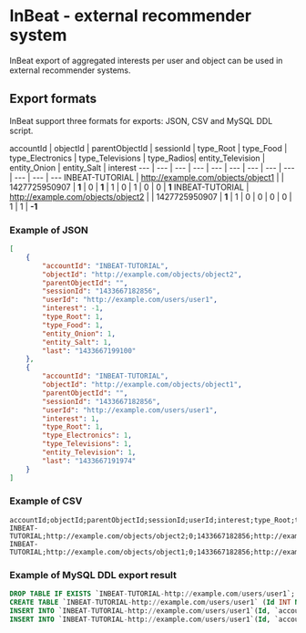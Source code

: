 # InBeat - external recommender system

InBeat export of aggregated interests per user and object can be used in external recommender systems. 

## Export formats

InBeat support three formats for exports: JSON, CSV and MySQL DDL script.

accountId | objectId | parentObjectId | sessionId | type_Root | type_Food | type_Electronics | type_Televisions | type_Radios| entity_Television | entity_Onion | entity_Salt | interest
--- | --- | --- | --- | --- | --- | --- | --- | --- | --- | --- | --- 
INBEAT-TUTORIAL | http://example.com/objects/object1 | | 1427725950907 | **1** | 0 | **1** | 1 | 0 | 1 | 0 | 0 | **1**
INBEAT-TUTORIAL | http://example.com/objects/object2 | | 1427725950907 | **1** | 1 | 0 | 0 | 0 | 0 | 1 | 1 | **-1**


### Example of JSON

```json
[
    {
        "accountId": "INBEAT-TUTORIAL",
        "objectId": "http://example.com/objects/object2",
        "parentObjectId": "",
        "sessionId": "1433667182856",
        "userId": "http://example.com/users/user1",
        "interest": -1,
        "type_Root": 1,
        "type_Food": 1,
        "entity_Onion": 1,
        "entity_Salt": 1,
        "last": "1433667199100"
    },
    {
        "accountId": "INBEAT-TUTORIAL",
        "objectId": "http://example.com/objects/object1",
        "parentObjectId": "",
        "sessionId": "1433667182856",
        "userId": "http://example.com/users/user1",
        "interest": 1,
        "type_Root": 1,
        "type_Electronics": 1,
        "type_Televisions": 1,
        "entity_Television": 1,
        "last": "1433667191974"
    }
]
```

### Example of CSV

```csv
accountId;objectId;parentObjectId;sessionId;userId;interest;type_Root;type_Food;entity_Onion;entity_Salt;last;type_Electronics;type_Televisions;entity_Television
INBEAT-TUTORIAL;http://example.com/objects/object2;0;1433667182856;http://example.com/users/user1;-1;1;1;1;1;1433667199100;0;0;0
INBEAT-TUTORIAL;http://example.com/objects/object1;0;1433667182856;http://example.com/users/user1;1;1;0;0;0;1433667191974;1;1;1
```

### Example of MySQL DDL export result

```sql
DROP TABLE IF EXISTS `INBEAT-TUTORIAL-http://example.com/users/user1`; 
CREATE TABLE `INBEAT-TUTORIAL-http://example.com/users/user1` (Id INT NOT NULL AUTO_INCREMENT PRIMARY KEY,`accountId` TEXT , `userId` TEXT, `sessionId` TEXT, `objectId` TEXT, `parentObjectId` TEXT, `interest` FLOAT default 0, `type_Root` FLOAT default 0, `type_Food` FLOAT default 0, `entity_Onion` FLOAT default 0, `entity_Salt` FLOAT default 0, `last` FLOAT default 0, `type_Electronics` FLOAT default 0, `type_Televisions` FLOAT default 0, `entity_Television` FLOAT default 0);
INSERT INTO `INBEAT-TUTORIAL-http://example.com/users/user1`(Id, `accountId`, `objectId`, `parentObjectId`, `sessionId`, `userId`, `interest`, `type_Root`, `type_Food`, `entity_Onion`, `entity_Salt`, `last` ) VALUES (0,"INBEAT-TUTORIAL", "http://example.com/objects/object2", "", "1433667182856", "http://example.com/users/user1", "-1", "1", "1", "1", "1", "1433667199100");
INSERT INTO `INBEAT-TUTORIAL-http://example.com/users/user1`(Id, `accountId`, `objectId`, `parentObjectId`, `sessionId`, `userId`, `interest`, `type_Root`, `type_Electronics`, `type_Televisions`, `entity_Television`, `last` ) VALUES (0,"INBEAT-TUTORIAL", "http://example.com/objects/object1", "", "1433667182856", "http://example.com/users/user1", "1", "1", "1", "1", "1", "1433667191974");
```
